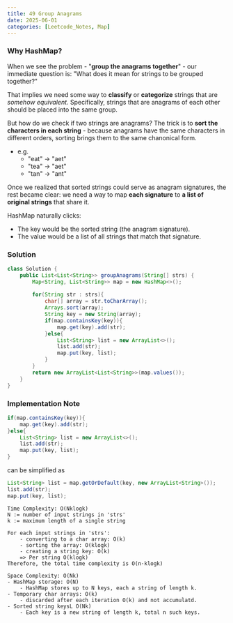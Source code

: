```yaml
---
title: 49 Group Anagrams
date: 2025-06-01
categories: [Leetcode_Notes, Map]
---
```


### Why HashMap?
When we see the problem - "**group the anagrams together**" - our immediate question is: "What does it mean for strings to be grouped together?"

That implies we need some way to **classify** or **categorize** strings that are *somehow equivalent*. Specifically, strings that are anagrams of each other should be placed into the same group.

But how do we check if two strings are anagrams? The trick is to **sort the characters in each string** - because anagrams have the same characters in different orders, sorting brings them to the same chanonical form.
- e.g. 
  - "eat" -> "aet"
  - "tea" -> "aet"
  - "tan" -> "ant"

Once we realized that sorted strings could serve as anagram signatures, the rest became clear: we need a way to map **each signature** to **a list of original strings** that share it.

HashMap naturally clicks:
- The key would be the sorted string (the anagram signature).
- The value would be a list of all strings that match that signature.


### Solution
```java
class Solution {
    public List<List<String>> groupAnagrams(String[] strs) {
        Map<String, List<String>> map = new HashMap<>();
        
        for(String str : strs){
            char[] array = str.toCharArray(); 
            Arrays.sort(array);               
            String key = new String(array);  
            if(map.containsKey(key)){
                map.get(key).add(str);
            }else{
                List<String> list = new ArrayList<>();
                list.add(str);
                map.put(key, list);
            }
        }
        return new ArrayList<List<String>>(map.values());
    }  
}
```
### Implementation Note
```java
if(map.containsKey(key)){
    map.get(key).add(str);
}else{
    List<String> list = new ArrayList<>();
    list.add(str);
    map.put(key, list);
}
```
can be simplified as 
```java
List<String> list = map.getOrDefault(key, new ArrayList<String>());
list.add(str);
map.put(key, list);
```

```
Time Complexity: O(Nklogk)
N := number of input strings in 'strs'
k := maximum length of a single string

For each input strings in 'strs':
    - converting to a char array: O(k)
    - sorting the array: O(klogk)
    - creating a string key: O(k)
    => Per string O(klogk)
Therefore, the total time complexity is O(n·klogk)

Space Complexity: O(Nk)
- HashMap storage: O(N)
    - HashMap stores up to N keys, each a string of length k.
- Temporary char arrays: O(k)
    - discarded after each iteration O(k) and not accumulatd.
- Sorted string keysL O(Nk)
    - Each key is a new string of length k, total n such keys.
```

